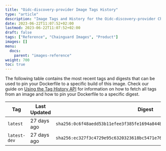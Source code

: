 ```yaml
---
title: "Oidc-discovery-provider Image Tags History"
type: "article"
description: "Image Tags and History for the Oidc-discovery-provider Chainguard Image"
date: 2023-06-22T11:07:52+02:00
lastmod: 2023-06-22T11:07:52+02:00
draft: false
tags: ["Reference", "Chainguard Images", "Product"]
images: []
menu:
  docs:
    parent: "images-reference"
weight: 700
toc: true
---
```


The following table contains the most recent tags and digests that can be used to pin your Dockerfile to a specific build of this image. Check our guide on [Using the Tag History API](/chainguard/chainguard-images/using-the-tag-history-api/) for information on how to fetch all tags from an image and how to pin your Dockerfile to a specific digest.

| Tag          | Last Updated | Digest                                                                    |
|--------------|--------------|---------------------------------------------------------------------------|
| `latest`     | 27 days ago  | `sha256:0c6f48aedd53b11efee3f385fe1694a844b3621da4e6092a44f7228733f3c90e` |
| `latest-dev` | 27 days ago  | `sha256:ec327f3c4729e95c6320323618bc5471e76cb931892ec4bb8204b06b8539f7c0` |
